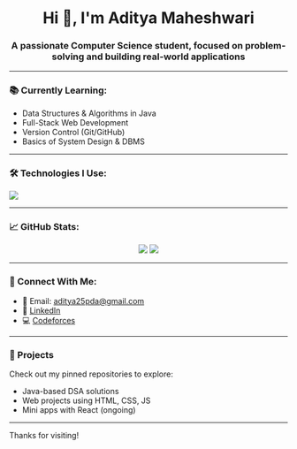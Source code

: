 <h1 align="center">Hi 👋, I'm Aditya Maheshwari</h1>
<h3 align="center">A passionate Computer Science student, focused on problem-solving and building real-world applications</h3>

---

### 📚 Currently Learning:
- Data Structures & Algorithms in Java
- Full-Stack Web Development
- Version Control (Git/GitHub)
- Basics of System Design & DBMS

---

### 🛠️ Technologies I Use:

<p align="left">
  <img src="https://skillicons.dev/icons?i=java,html,css,javascript,react,nodejs,mongodb,git,github,vscode" />
</p>

---

### 📈 GitHub Stats:

<p align="center">
  <img src="https://github-readme-stats.vercel.app/api?username=Aditya25122005&show_icons=true&theme=github_dark" />
  <img src="https://github-readme-streak-stats.herokuapp.com?user=Aditya25122005&theme=github-dark" />
</p>

---

### 🔗 Connect With Me:

- 📧 Email: aditya25pda@gmail.com  
- 🔗 [LinkedIn](https://www.linkedin.com/in/aditya-maheshwari-52a150267/)  
- 💻 [Codeforces](https://codeforces.com/profile/Aditya_Maheshwari)

---

### 📌 Projects

Check out my pinned repositories to explore:
- Java-based DSA solutions
- Web projects using HTML, CSS, JS
- Mini apps with React (ongoing)

---

Thanks for visiting!
